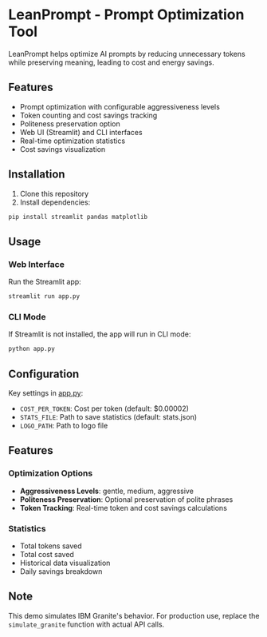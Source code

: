# LeanPrompt - Prompt Optimization Tool

LeanPrompt helps optimize AI prompts by reducing unnecessary tokens while preserving meaning, leading to cost and energy savings.

## Features

- Prompt optimization with configurable aggressiveness levels
- Token counting and cost savings tracking
- Politeness preservation option
- Web UI (Streamlit) and CLI interfaces
- Real-time optimization statistics
- Cost savings visualization

## Installation

1. Clone this repository
2. Install dependencies:
```sh
pip install streamlit pandas matplotlib
```

## Usage

### Web Interface
Run the Streamlit app:
```sh
streamlit run app.py
```

### CLI Mode
If Streamlit is not installed, the app will run in CLI mode:
```sh
python app.py
```

## Configuration

Key settings in [app.py](app.py):
- `COST_PER_TOKEN`: Cost per token (default: $0.00002)
- `STATS_FILE`: Path to save statistics (default: stats.json)
- `LOGO_PATH`: Path to logo file

## Features

### Optimization Options
- **Aggressiveness Levels**: gentle, medium, aggressive
- **Politeness Preservation**: Optional preservation of polite phrases
- **Token Tracking**: Real-time token and cost savings calculations

### Statistics
- Total tokens saved
- Total cost saved
- Historical data visualization
- Daily savings breakdown

## Note

This demo simulates IBM Granite's behavior. For production use, replace the `simulate_granite` function with actual API calls.